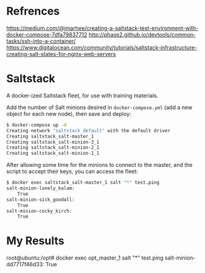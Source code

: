 Refrences
=========
https://medium.com/@jmarhee/creating-a-saltstack-test-environment-with-docker-compose-7dfa79837712
http://phase2.github.io/devtools/common-tasks/ssh-into-a-container/
https://www.digitalocean.com/community/tutorials/saltstack-infrastructure-creating-salt-states-for-nginx-web-servers

Saltstack
=========

A docker-ized Saltstack fleet, for use with training materials. 

Add the number of Salt minions desired in `docker-compose.yml` (add a new object for each new node), then save and deploy:

```bash
$ docker-compose up -d                                                                            
Creating network "saltstack_default" with the default driver
Creating saltstack_salt-master_1
Creating saltstack_salt-minion-3_1
Creating saltstack_salt-minion-2_1
Creating saltstack_salt-minion-1_1
```
After allowing some time for the minions to connect to the master, and the script to accept their keys, you can access the fleet:

```bash
$ docker exec saltstack_salt-master_1 salt "*" test.ping                                          
salt-minion-lonely_kalam:
    True
salt-minion-sick_goodall:
    True
salt-minion-cocky_kirch:
    True
```
My Results
=========
root@ubuntu:/opt# docker exec opt_master_1 salt "*" test.ping
salt-minion-dd7717f46d33:
    True
